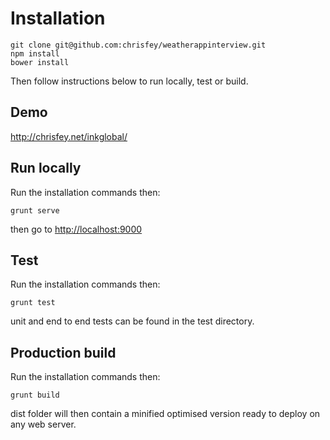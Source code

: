 # Installation
```
git clone git@github.com:chrisfey/weatherappinterview.git
npm install
bower install
```
Then follow instructions below to run locally, test or build.

## Demo
http://chrisfey.net/inkglobal/


## Run locally
Run the installation commands then:
```
grunt serve
```
then go to [http://localhost:9000](http://localhost:9000)


## Test
Run the installation commands then:
```
grunt test
```
unit and end to end tests can be found in the test directory.


## Production build
Run the installation commands then:
```
grunt build
```
dist folder will then contain a minified optimised version ready to deploy on any web server.



